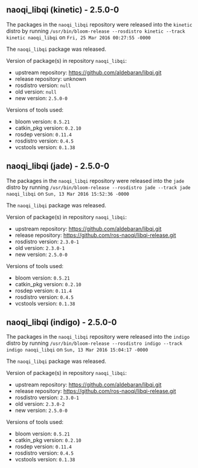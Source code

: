 ## naoqi_libqi (kinetic) - 2.5.0-0

The packages in the `naoqi_libqi` repository were released into the `kinetic` distro by running `/usr/bin/bloom-release --rosdistro kinetic --track kinetic naoqi_libqi` on `Fri, 25 Mar 2016 00:27:55 -0000`

The `naoqi_libqi` package was released.

Version of package(s) in repository `naoqi_libqi`:

- upstream repository: https://github.com/aldebaran/libqi.git
- release repository: unknown
- rosdistro version: `null`
- old version: `null`
- new version: `2.5.0-0`

Versions of tools used:

- bloom version: `0.5.21`
- catkin_pkg version: `0.2.10`
- rosdep version: `0.11.4`
- rosdistro version: `0.4.5`
- vcstools version: `0.1.38`


## naoqi_libqi (jade) - 2.5.0-0

The packages in the `naoqi_libqi` repository were released into the `jade` distro by running `/usr/bin/bloom-release --rosdistro jade --track jade naoqi_libqi` on `Sun, 13 Mar 2016 15:52:36 -0000`

The `naoqi_libqi` package was released.

Version of package(s) in repository `naoqi_libqi`:

- upstream repository: https://github.com/aldebaran/libqi.git
- release repository: https://github.com/ros-naoqi/libqi-release.git
- rosdistro version: `2.3.0-1`
- old version: `2.3.0-1`
- new version: `2.5.0-0`

Versions of tools used:

- bloom version: `0.5.21`
- catkin_pkg version: `0.2.10`
- rosdep version: `0.11.4`
- rosdistro version: `0.4.5`
- vcstools version: `0.1.38`


## naoqi_libqi (indigo) - 2.5.0-0

The packages in the `naoqi_libqi` repository were released into the `indigo` distro by running `/usr/bin/bloom-release --rosdistro indigo --track indigo naoqi_libqi` on `Sun, 13 Mar 2016 15:04:17 -0000`

The `naoqi_libqi` package was released.

Version of package(s) in repository `naoqi_libqi`:

- upstream repository: https://github.com/aldebaran/libqi.git
- release repository: https://github.com/ros-naoqi/libqi-release.git
- rosdistro version: `2.3.0-1`
- old version: `2.3.0-2`
- new version: `2.5.0-0`

Versions of tools used:

- bloom version: `0.5.21`
- catkin_pkg version: `0.2.10`
- rosdep version: `0.11.4`
- rosdistro version: `0.4.5`
- vcstools version: `0.1.38`


